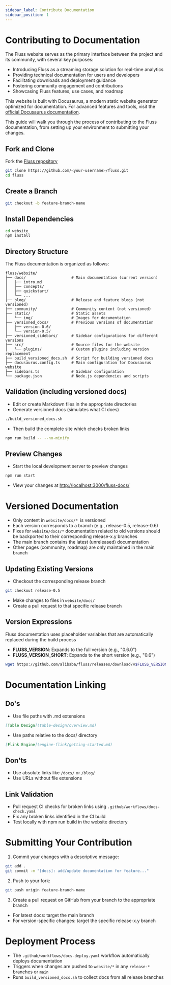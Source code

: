 ```yaml
---
sidebar_label: Contribute Documentation
sidebar_position: 1
---
```


<!--
 Copyright (c) 2025 Alibaba Group Holding Ltd.

 Licensed under the Apache License, Version 2.0 (the "License");
 you may not use this file except in compliance with the License.
 You may obtain a copy of the License at

      http://www.apache.org/licenses/LICENSE-2.0

 Unless required by applicable law or agreed to in writing, software
 distributed under the License is distributed on an "AS IS" BASIS,
 WITHOUT WARRANTIES OR CONDITIONS OF ANY KIND, either express or implied.
 See the License for the specific language governing permissions and
 limitations under the License.
-->

# Contributing to Documentation

The Fluss website serves as the primary interface between the project and its community, with several key purposes:

* Introducing Fluss as a streaming storage solution for real-time analytics
* Providing technical documentation for users and developers
* Facilitating downloads and deployment guidance
* Fostering community engagement and contributions
* Showcasing Fluss features, use cases, and roadmap

This website is built with Docusaurus, a modern static website generator optimized for documentation. For advanced features and tools, visit the [official Docusaurus documentation](https://docusaurus.io/).

This guide will walk you through the process of contributing to the Fluss documentation, from setting up your environment to submitting your changes.

## Fork and Clone
Fork the [Fluss repository](https://github.com/alibaba/fluss)
    
``` bash
git clone https://github.com/<your-username>/fluss.git
cd fluss
```

## Create a Branch
```bash
git checkout -b feature-branch-name
```

## Install Dependencies
```bash
cd website
npm install
```

## Directory Structure
The Fluss documentation is organized as follows:
```
fluss/website/
├── docs/                    # Main documentation (current version)
│   ├── intro.md
│   ├── concepts/
│   ├── quickstart/
│   └── ...
├── blog/                    # Release and feature blogs (not versioned)
├── community/               # Community content (not versioned)
├── static/                  # Static assets
│   └── img/                 # Images for documentation
├── versioned_docs/          # Previous versions of documentation
│   ├── version-0.6/
│   └── version-0.5/
├── versioned_sidebars/      # Sidebar configurations for different versions
├── src/                     # Source files for the website
│   └── plugins/             # Custom plugins including version replacement
├── build_versioned_docs.sh  # Script for building versioned docs
├── docusaurus.config.ts     # Main configuration for Docusaurus website
├── sidebars.ts              # Sidebar configuration
└── package.json             # Node.js dependencies and scripts
```

## Validation (including versioned docs)
- Edit or create Markdown files in the appropriate directories
- Generate versioned docs (simulates what CI does)
```bash
./build_versioned_docs.sh
```
- Then build the complete site which checks broken links
``` bash
npm run build -- --no-minify
```
  
## Preview Changes
- Start the local development server to preview changes
```bash
npm run start
```
- View your changes at [http://localhost:3000/fluss-docs/](http://localhost:3000/fluss-docs/)

# Versioned Documentation
- Only content in `website/docs/* `is versioned
- Each version corresponds to a branch (e.g., release-0.5, release-0.6)
- Fixes for `website/docs/*` documentation related to old versions should be backported to their corresponding release-x.y branches
- The main branch contains the latest (unreleased) documentation
- Other pages (community, roadmap) are only maintained in the main branch

## Updating Existing Versions
- Checkout the corresponding release branch
``` bash
git checkout release-0.5
```
- Make changes to files in `website/docs/`
- Create a pull request to that specific release branch

## Version Expressions
Fluss documentation uses placeholder variables that are automatically replaced during the build process
- **FLUSS_VERSION**: Expands to the full version (e.g., "0.6.0")
- **FLUSS_VERSION_SHORT**: Expands to the short version (e.g., "0.6")
```bash
wget https://github.com/alibaba/fluss/releases/download/v$FLUSS_VERSION/fluss-$FLUSS_VERSION-bin.tgz
```
# Documentation Linking

## Do's
- Use file paths with .md extensions
``` markdown
[Table Design](table-design/overview.md)
```

- Use paths relative to the docs/ directory
``` markdown
[Flink Engine](engine-flink/getting-started.md)
```


## Don'ts
- Use absolute links like `/docs/` or `/blog/`
- Use URLs without file extensions

## Link Validation
- Pull request CI checks for broken links using `.github/workflows/docs-check.yaml`
- Fix any broken links identified in the CI build
- Test locally with npm run build in the website directory

# Submitting Your Contribution
1. Commit your changes with a descriptive message:
```bash
git add .
git commit -m "[docs]: add/update documentation for feature..."
```
2. Push to your fork:
```bash
git push origin feature-branch-name
```
3. Create a pull request on GitHub from your branch to the appropriate branch
- For latest docs: target the main branch
- For version-specific changes: target the specific release-x.y branch

# Deployment Process
- The `.github/workflows/docs-deploy.yaml` workflow automatically deploys documentation
- Triggers when changes are pushed to `website/*` in any `release-*` branches or `main`
- Runs `build_versioned_docs.sh` to collect docs from all release branches
